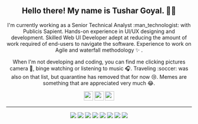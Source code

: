 <h2 align="center">Hello there! My name is Tushar Goyal. 👋🤓</h2>
<p align="center">
  I'm currently working as a Senior Technical Analyst :man_technologist: with Publicis Sapient. Hands-on experience in UI/UX designing and development. Skilled Web UI Developer adept at reducing the amount of work required of end-users to navigate the software. Experience to work on Agile and waterfall methodology ✨ .
  
</p>

<p align="center">When I'm not developing and coding, you can find me clicking pictures camera 📸, binge watching or listening to music 🎧. Traveling :soccer: was also on that list, but quarantine has removed that for now 😢. Memes are something that are appreciated very much 😂. </p>

<p align="center"><a href="https://twitter.com/tushgoyal20"><img src="https://img.shields.io/badge/twitter-%231DA1F2.svg?&style=for-the-badge&logo=twitter&logoColor=white" height=25></a> <a href="https://www.linkedin.com/in/tushgoyal/"><img src="https://img.shields.io/badge/linkedin-%230077B5.svg?&style=for-the-badge&logo=linkedin&logoColor=white" height=25></a> <a href="https://www.instagram.com/tushgoyal/"><img src="https://img.shields.io/badge/instagram-%23E4405F.svg?&style=for-the-badge&logo=instagram&logoColor=white" height=25></a> 
</p>


<hr>
<p align="center">
<img src="https://img.shields.io/badge/-React%20JS-blue?&style=for-the-badge" /> 
<img src="https://img.shields.io/badge/javascript%20-%23323330.svg?&style=for-the-badge&logo=javascript&logoColor=%23F7DF1E"/> 
<img src="https://img.shields.io/badge/html5%20-%23E34F26.svg?&style=for-the-badge&logo=html5&logoColor=white"/> 
<img src="https://img.shields.io/badge/css3%20-%231572B6.svg?&style=for-the-badge&logo=css3&logoColor=white"/> 
<img src="https://img.shields.io/badge/-Redux-skyblue?&style=for-the-badge&logoColor=white"/> 
<img src="https://img.shields.io/badge/-Angular%20JS-red?&style=for-the-badge&ogoColor=white"/> 
<img src="https://img.shields.io/badge/-Knockout%20JS-yellowgreen?&style=for-the-badge&logoColor=white"/> 
  <img src="https://img.shields.io/badge/github%20-%23121011.svg?&style=for-the-badge&logo=github&logoColor=white"/>
</p>


